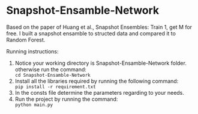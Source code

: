 # Snapshot-Ensamble-Network
Based on the paper of Huang et al., Snapshot Ensembles: Train 1, get M for free. I built a snapshot ensamble to structed data and compared it to Random Forest.


<p>Running instructions:</p>
<ol>
<li>Notice your working directory is Snapshot-Ensamble-Network folder. otherwise run the command:</li>
<code>cd Snapshot-Ensamble-Network</code>
<li>Install all the libraries required by running the following command:</li>
<code>pip install -r requirement.txt</code>
<li>In the consts file determine the parameters regarding to your needs.</li>
<li>Run the project by running the command:</li>
<code>python main.py</code>
</ol>
